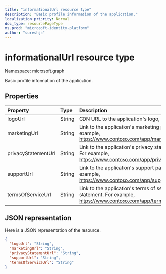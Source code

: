 ```yaml
---
title: "informationalUrl resource type"
description: "Basic profile information of the application."
localization_priority: Normal
doc_type: resourcePageType
ms.prod: "microsoft-identity-platform"
author: "sureshja"
---
```


# informationalUrl resource type

Namespace: microsoft.graph

Basic profile information of the application.

## Properties

| Property | Type | Description |
|:---------------|:--------|:----------|
|logoUrl|String|CDN URL to the application's logo, Read-only.|
|marketingUrl|String| Link to the application's marketing page. For example, https://www.contoso.com/app/marketing |
|privacyStatementUrl|String| Link to the application's privacy statement. For example, https://www.contoso.com/app/privacy |
|supportUrl|String| Link to the application's support page. For example, https://www.contoso.com/app/support |
|termsOfServiceUrl|String| Link to the application's terms of service statement. For example, https://www.contoso.com/app/termsofservice |

## JSON representation
Here is a JSON representation of the resource.

<!-- {
  "blockType": "resource",
  "optionalProperties": [

  ],
  "@odata.type": "microsoft.graph.informationalUrl"
}-->

```json
{
  "logoUrl": "String",
  "marketingUrl": "String",
  "privacyStatementUrl": "String",
  "supportUrl": "String",
  "termsOfServiceUrl": "String"
}

```


<!-- uuid: 8fcb5dbc-d5aa-4681-8e31-b001d5168d79
2015-10-25 14:57:30 UTC -->
<!--
{
  "type": "#page.annotation",
  "description": "informationalUrl resource",
  "keywords": "",
  "section": "documentation",
  "tocPath": "",
  "suppressions": []
}
-->
